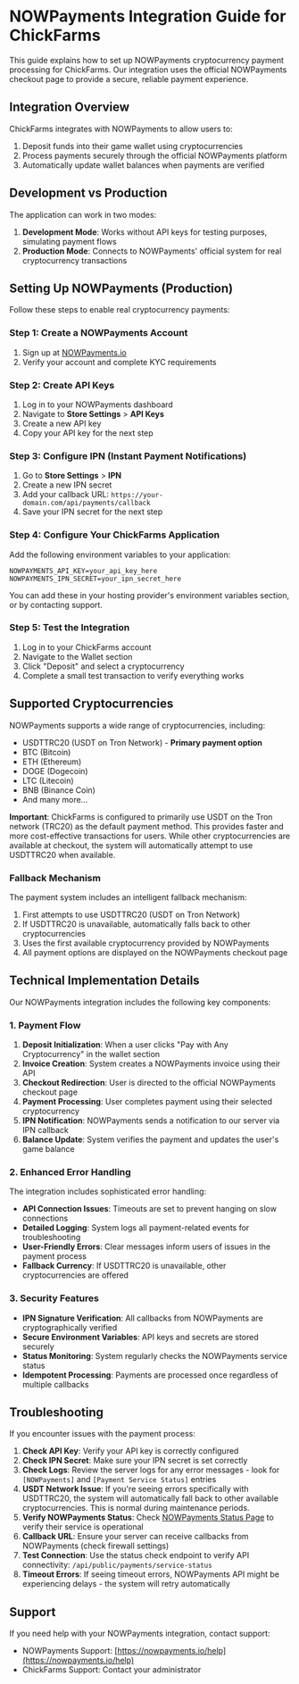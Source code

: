 # NOWPayments Integration Guide for ChickFarms

This guide explains how to set up NOWPayments cryptocurrency payment processing for ChickFarms. Our integration uses the official NOWPayments checkout page to provide a secure, reliable payment experience.

## Integration Overview

ChickFarms integrates with NOWPayments to allow users to:
1. Deposit funds into their game wallet using cryptocurrencies
2. Process payments securely through the official NOWPayments platform
3. Automatically update wallet balances when payments are verified

## Development vs Production

The application can work in two modes:

1. **Development Mode**: Works without API keys for testing purposes, simulating payment flows
2. **Production Mode**: Connects to NOWPayments' official system for real cryptocurrency transactions

## Setting Up NOWPayments (Production)

Follow these steps to enable real cryptocurrency payments:

### Step 1: Create a NOWPayments Account

1. Sign up at [NOWPayments.io](https://nowpayments.io)
2. Verify your account and complete KYC requirements

### Step 2: Create API Keys

1. Log in to your NOWPayments dashboard
2. Navigate to **Store Settings** > **API Keys**
3. Create a new API key
4. Copy your API key for the next step

### Step 3: Configure IPN (Instant Payment Notifications)

1. Go to **Store Settings** > **IPN**
2. Create a new IPN secret
3. Add your callback URL: `https://your-domain.com/api/payments/callback`
4. Save your IPN secret for the next step

### Step 4: Configure Your ChickFarms Application

Add the following environment variables to your application:

```
NOWPAYMENTS_API_KEY=your_api_key_here
NOWPAYMENTS_IPN_SECRET=your_ipn_secret_here
```

You can add these in your hosting provider's environment variables section, or by contacting support.

### Step 5: Test the Integration

1. Log in to your ChickFarms account
2. Navigate to the Wallet section
3. Click "Deposit" and select a cryptocurrency
4. Complete a small test transaction to verify everything works

## Supported Cryptocurrencies

NOWPayments supports a wide range of cryptocurrencies, including:

- USDTTRC20 (USDT on Tron Network) - **Primary payment option**
- BTC (Bitcoin)
- ETH (Ethereum)
- DOGE (Dogecoin)
- LTC (Litecoin)
- BNB (Binance Coin)
- And many more...

**Important**: ChickFarms is configured to primarily use USDT on the Tron network (TRC20) as the default payment method. This provides faster and more cost-effective transactions for users. While other cryptocurrencies are available at checkout, the system will automatically attempt to use USDTTRC20 when available.

### Fallback Mechanism

The payment system includes an intelligent fallback mechanism:

1. First attempts to use USDTTRC20 (USDT on Tron Network) 
2. If USDTTRC20 is unavailable, automatically falls back to other cryptocurrencies
3. Uses the first available cryptocurrency provided by NOWPayments
4. All payment options are displayed on the NOWPayments checkout page

## Technical Implementation Details

Our NOWPayments integration includes the following key components:

### 1. Payment Flow

1. **Deposit Initialization**: When a user clicks "Pay with Any Cryptocurrency" in the wallet section
2. **Invoice Creation**: System creates a NOWPayments invoice using their API
3. **Checkout Redirection**: User is directed to the official NOWPayments checkout page
4. **Payment Processing**: User completes payment using their selected cryptocurrency
5. **IPN Notification**: NOWPayments sends a notification to our server via IPN callback
6. **Balance Update**: System verifies the payment and updates the user's game balance

### 2. Enhanced Error Handling

The integration includes sophisticated error handling:

- **API Connection Issues**: Timeouts are set to prevent hanging on slow connections
- **Detailed Logging**: System logs all payment-related events for troubleshooting
- **User-Friendly Errors**: Clear messages inform users of issues in the payment process
- **Fallback Currency**: If USDTTRC20 is unavailable, other cryptocurrencies are offered

### 3. Security Features

- **IPN Signature Verification**: All callbacks from NOWPayments are cryptographically verified
- **Secure Environment Variables**: API keys and secrets are stored securely
- **Status Monitoring**: System regularly checks the NOWPayments service status
- **Idempotent Processing**: Payments are processed once regardless of multiple callbacks

## Troubleshooting

If you encounter issues with the payment process:

1. **Check API Key**: Verify your API key is correctly configured
2. **Check IPN Secret**: Make sure your IPN secret is set correctly
3. **Check Logs**: Review the server logs for any error messages - look for `[NOWPayments]` and `[Payment Service Status]` entries
4. **USDT Network Issue**: If you're seeing errors specifically with USDTTRC20, the system will automatically fall back to other available cryptocurrencies. This is normal during maintenance periods.
5. **Verify NOWPayments Status**: Check [NOWPayments Status Page](https://nowpayments.io/status) to verify their service is operational
6. **Callback URL**: Ensure your server can receive callbacks from NOWPayments (check firewall settings)
7. **Test Connection**: Use the status check endpoint to verify API connectivity: `/api/public/payments/service-status`
8. **Timeout Errors**: If seeing timeout errors, NOWPayments API might be experiencing delays - the system will retry automatically

## Support

If you need help with your NOWPayments integration, contact support:

- NOWPayments Support: [https://nowpayments.io/help](https://nowpayments.io/help)
- ChickFarms Support: Contact your administrator